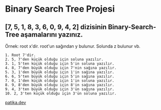 # Binary Search Tree Projesi

## [7, 5, 1, 8, 3, 6, 0, 9, 4, 2] dizisinin Binary-Search-Tree aşamalarını yazınız. 
Örnek: root x'dir. root'un sağından y bulunur. Solunda z bulunur vb.

````
1. Root 7'dir. 
2. 5, 7'den küçük olduğu için soluna yazılır. 
3. 1, 5'ten küçük olduğu için 5'in soluna yazılır. 
4. 8, 7'den büyük olduğu için 7'nin sağına yazılır. 
5. 3, 1'den büyük olduğu için 1'in sağına yazılır.
6. 6, 5'ten büyük olduğu için 5'in sağına yazılır.
7. 0, 1'den küçük olduğu için 1'in soluna yazılır.
8. 9, 8'den büyük olduğu için 8'in sağına yazılır. 
9. 4, 3'ten büyük olduğu için 3'ün sağına yazılır.
10. 2, 3'ten küçük olduğu için 3'ün soluna yazılır.

`````

[patika.dev](https://www.patika.dev/)
